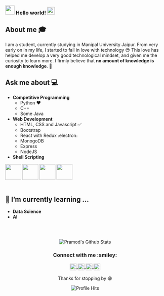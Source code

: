 ### <img src="https://media.giphy.com/media/5pT46DBoOn3c1slNHM/giphy.gif" width="29px"> Hello world!&nbsp;<img src="https://media.giphy.com/media/FvKe8DbAMnOda/giphy.gif" width="24px">


## About me :mortar_board:
I am a student, currently studying in Manipal University Jaipur. From very early on in my life, I started to fall in love with technology 😍 This love has helped me develop a very good technological mindset, and given me the curiosity to learn more. I firmly believe that **no amount of knowledge is enough knowledge**. 🧠
 <br/>
## Ask me about :computer: 
- **Competitive Programming**
	- Python ❤️
	- C++
	- Some Java
- **Web Development**
	- HTML, CSS and Javascript :white_check_mark:
	- Bootstrap
	- React with Redux :electron:
	- MonogoDB
  - Express
  - NodeJS  
- **Shell Scripting**


<code><a href="https://www.python.org/" target="_blank"><img height="50" src="https://www.vectorlogo.zone/logos/python/python-ar21.svg"></a></code>
<code><a href="https://www.linux.org/" target="_blank"><img height="50" src="https://www.vectorlogo.zone/logos/linux/linux-ar21.svg"></a></code>
<code><a href="https://reactjs.org/" target="_blank"><img height="50" src="https://www.vectorlogo.zone/logos/reactjs/reactjs-ar21.svg"></a></code>
<code><a href="https://www.docker.com/" target="_blank"><img height="50" src="https://www.vectorlogo.zone/logos/docker/docker-official.svg"></a></code>
<br/><br/>

## 🌱 I’m currently learning ...
- **Data Science**
- **AI**
<br/>
  <br/>



<p align="center">
<img align="center" src="https://github-readme-stats.vercel.app/api?username=rajput2107&&show_icons=true&theme=radical" alt="Pramod's Github Stats">
</p>  

<div align="center">
 <h3 align="center">Connect with me :smiley:</h3>
</div>  
<p align="center">
 <a href="https://www.linkedin.com/in/pramod-kumar-4aa47616b/" target="blank">
  <img align="center" alt="Pramod's LinkedIn" width="21px" src="https://www.vectorlogo.zone/logos/linkedin/linkedin-icon.svg" />
 </a>
 <a href="https://www.instagram.com/cyber_freak_21/" target="blank">
  <img align="center" alt="Pramod's Instagram" width="21px" src="https://www.vectorlogo.zone/logos/instagram/instagram-icon.svg" />
 </a>
 <a href="https://twitter.com/pramod2107" target="blank">
  <img align="center" alt="Pramod's Twitter" width="21px" src="https://www.vectorlogo.zone/logos/twitter/twitter-official.svg" />
 </a>
 <a href="https://medium.com/@pramodrana2107" target="blank">
  <img align="center" alt="Pramod's Twitter" width="21px" src="https://www.vectorlogo.zone/logos/medium/medium-tile.svg" />
 </a>   
  <br/>
  <br/>
  Thanks for stopping by 😁<br/>
</p>
<p align="center"><img alt="Profile Hits" src="https://hits.seeyoufarm.com/api/count/incr/badge.svg?url=https%3A%2F%2Fgithub.com%2Frajput2107%2F" /></p>
